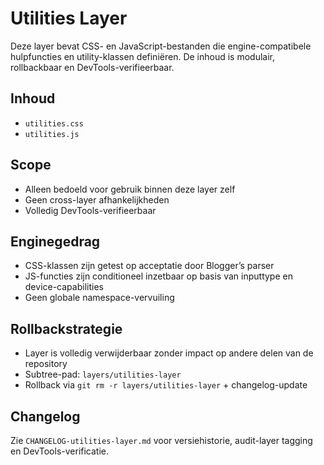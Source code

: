 # Utilities Layer

Deze layer bevat CSS- en JavaScript-bestanden die engine-compatibele hulpfuncties en utility-klassen definiëren. 
De inhoud is modulair, rollbackbaar en DevTools-verifieerbaar. 

## Inhoud

- `utilities.css`  
- `utilities.js`  

## Scope

- Alleen bedoeld voor gebruik binnen deze layer zelf  
- Geen cross-layer afhankelijkheden  
- Volledig DevTools-verifieerbaar

## Enginegedrag

- CSS-klassen zijn getest op acceptatie door Blogger’s parser  
- JS-functies zijn conditioneel inzetbaar op basis van inputtype en device-capabilities  
- Geen globale namespace-vervuiling

## Rollbackstrategie

- Layer is volledig verwijderbaar zonder impact op andere delen van de repository  
- Subtree-pad: `layers/utilities-layer`  
- Rollback via `git rm -r layers/utilities-layer` + changelog-update

## Changelog

Zie `CHANGELOG-utilities-layer.md` voor versiehistorie, audit-layer tagging en DevTools-verificatie.
